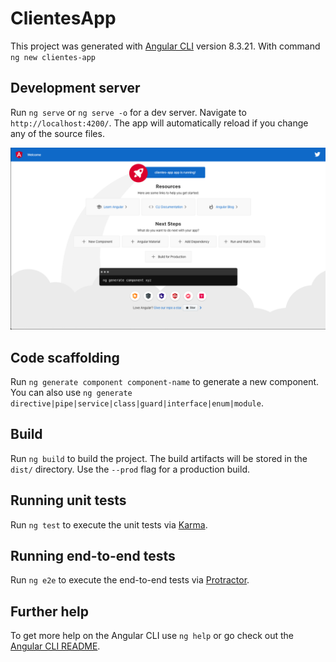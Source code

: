 # ClientesApp

This project was generated with [Angular CLI](https://github.com/angular/angular-cli) version 8.3.21. With command `ng new clientes-app`

## Development server

Run `ng serve` or `ng serve -o` for a dev server. Navigate to `http://localhost:4200/`. The app will automatically reload if you change any of the source files.

<img src="images/clientes-app-new.png">

## Code scaffolding

Run `ng generate component component-name` to generate a new component. You can also use `ng generate directive|pipe|service|class|guard|interface|enum|module`.

## Build

Run `ng build` to build the project. The build artifacts will be stored in the `dist/` directory. Use the `--prod` flag for a production build.

## Running unit tests

Run `ng test` to execute the unit tests via [Karma](https://karma-runner.github.io).

## Running end-to-end tests

Run `ng e2e` to execute the end-to-end tests via [Protractor](http://www.protractortest.org/).

## Further help

To get more help on the Angular CLI use `ng help` or go check out the [Angular CLI README](https://github.com/angular/angular-cli/blob/master/README.md).
